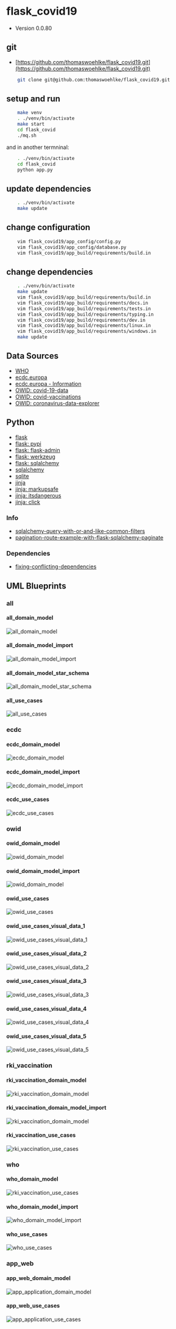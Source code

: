 # flask_covid19

* Version 0.0.80

## git

* [https://github.com/thomaswoehlke/flask_covid19.git](https://github.com/thomaswoehlke/flask_covid19.git)

````bash
    git clone git@github.com:thomaswoehlke/flask_covid19.git
````

## setup and run

````bash
    make venv
    . ./venv/bin/activate
    make start
    cd flask_covid
    ./mq.sh
````

and in another termninal:

````bash
    . ./venv/bin/activate
    cd flask_covid
    python app.py
````

## update dependencies

````bash
    . ./venv/bin/activate
    make update
 ````

## change configuration

````bash
    vim flask_covid19/app_config/config.py
    vim flask_covid19/app_config/database.py
    vim flask_covid19/app_build/requirements/build.in
````

## change dependencies

````bash
    . ./venv/bin/activate
    make update
    vim flask_covid19/app_build/requirements/build.in
    vim flask_covid19/app_build/requirements/docs.in
    vim flask_covid19/app_build/requirements/tests.in
    vim flask_covid19/app_build/requirements/typing.in
    vim flask_covid19/app_build/requirements/dev.in
    vim flask_covid19/app_build/requirements/linux.in
    vim flask_covid19/app_build/requirements/windows.in
    make update
````

## Data Sources

* [WHO](https://covid19.who.int/WHO-COVID-19-global-data.csv)
* [ecdc.europa](https://opendata.ecdc.europa.eu/covid19/casedistribution/csv)
* [ecdc.europa - Information](https://www.ecdc.europa.eu/en/publications-data/download-todays-data-geographic-distribution-covid-19-cases-worldwide)
* [OWID: covid-19-data](https://github.com/owid/covid-19-data)
* [OWID: covid-vaccinations](https://ourworldindata.org/covid-vaccinations)
* [OWID: coronavirus-data-explorer](https://ourworldindata.org/explorers/coronavirus-data-explorer)

## Python

* [flask](https://flask.palletsprojects.com/en/1.1.x/)
* [flask: pypi](https://pypi.org/project/Flask/)
* [flask: flask-admin](https://github.com/flask-admin/flask-admin/)
* [flask: werkzeug](https://werkzeug.palletsprojects.com/en/1.0.x/)
* [flask: sqlalchemy](https://flask.palletsprojects.com/en/1.1.x/patterns/sqlalchemy/)
* [sqlalchemy](https://docs.sqlalchemy.org/en/13/)
* [sqlite](https://sqlite.org/docs.html)
* [jinja](https://jinja.palletsprojects.com/en/2.11.x/)
* [jinja: markupsafe](https://palletsprojects.com/p/markupsafe/)
* [jinja: itsdangerous](https://palletsprojects.com/p/itsdangerous/)
* [jinja: click](https://palletsprojects.com/p/click/)

### Info

* [sqlalchemy-query-with-or-and-like-common-filters](http://www.leeladharan.com/sqlalchemy-query-with-or-and-like-common-filters)
* [pagination-route-example-with-flask-sqlalchemy-paginate](https://riptutorial.com/flask/example/22201/pagination-route-example-with-flask-sqlalchemy-paginate)

### Dependencies

* [fixing-conflicting-dependencies](https://pip.pypa.io/en/latest/user_guide/#fixing-conflicting-dependencies)

## UML Blueprints

### all

#### all_domain_model

![all_domain_model](docs/uml_blueprints/data_all/uml/img/all_domain_model.png)

#### all_domain_model_import

![all_domain_model_import](docs/uml_blueprints/data_all/uml/img/all_domain_model_import.png)

#### all_domain_model_star_schema

![all_domain_model_star_schema](docs/uml_blueprints/data_all/uml/img/all_domain_model_star_schema.png)

#### all_use_cases

![all_use_cases](docs/uml_blueprints/data_all/uml/img/all_use_cases.png)

### ecdc

#### ecdc_domain_model

![ecdc_domain_model](docs/uml_blueprints/data_ecdc/uml/img/ecdc_domain_model.png)

#### ecdc_domain_model_import

![ecdc_domain_model_import](docs/uml_blueprints/data_ecdc/uml/img/ecdc_domain_model_import.png)

#### ecdc_use_cases

![ecdc_use_cases](docs/uml_blueprints/data_ecdc/uml/img/ecdc_use_cases.png)

### owid

#### owid_domain_model

![owid_domain_model](docs/uml_blueprints/data_owid/uml/img/owid_domain_model.png)

#### owid_domain_model_import

![owid_domain_model](docs/uml_blueprints/data_owid/uml/img/owid_domain_model_import.png)

#### owid_use_cases

![owid_use_cases](docs/uml_blueprints/data_owid/uml/img/owid_use_cases.png)

#### owid_use_cases_visual_data_1

![owid_use_cases_visual_data_1](docs/uml_blueprints/data_owid/uml/use_cases__visual_data/img/owid_use_cases_visual_data_1.png)

#### owid_use_cases_visual_data_2

![owid_use_cases_visual_data_2](docs/uml_blueprints/data_owid/uml/use_cases__visual_data/img/owid_use_cases_visual_data_2.png)

#### owid_use_cases_visual_data_3

![owid_use_cases_visual_data_3](docs/uml_blueprints/data_owid/uml/use_cases__visual_data/img/owid_use_cases_visual_data_3.png)

#### owid_use_cases_visual_data_4

![owid_use_cases_visual_data_4](docs/uml_blueprints/data_owid/uml/use_cases__visual_data/img/owid_use_cases_visual_data_4.png)

#### owid_use_cases_visual_data_5

![owid_use_cases_visual_data_5](docs/uml_blueprints/data_owid/uml/use_cases__visual_data/img/owid_use_cases_visual_data_5.png)

### rki_vaccination

#### rki_vaccination_domain_model

![rki_vaccination_domain_model](docs/uml_blueprints/data_vaccination/uml/img/rki_vaccination_domain_model.png)

#### rki_vaccination_domain_model_import

![rki_vaccination_domain_model](docs/uml_blueprints/data_vaccination/uml/img/rki_vaccination_domain_model.png)

#### rki_vaccination_use_cases

![rki_vaccination_use_cases](docs/uml_blueprints/data_vaccination/uml/img/rki_vaccination_use_cases.png)

### who

#### who_domain_model

![rki_vaccination_use_cases](docs/uml_blueprints/data_vaccination/uml/img/rki_vaccination_use_cases.png)

#### who_domain_model_import

![who_domain_model_import](docs/uml_blueprints/data_who/uml/img/who_domain_model_import.png)

#### who_use_cases

![who_use_cases](docs/uml_blueprints/data_who/uml/img/who_use_cases.png)

### app_web

#### app_web_domain_model

![app_application_domain_model](docs/uml_blueprints/app_web/uml/img/app_application_domain_model.png)

#### app_web_use_cases

![app_application_use_cases](docs/uml_blueprints/app_web/uml/img/app_application_use_cases.png)
